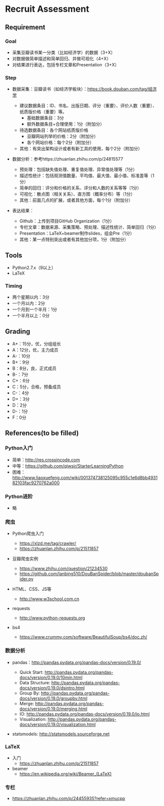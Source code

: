 # Recruit Assessment

## Requirement

### Goal
- 采集豆瓣读书某一分类（比如经济学）的数据（3+X）
- 对数据做简单描述和简单回归、并做可视化（4+X）
- 对结果进行表达，包括专栏文章和Presentation（3+X）

### Step
- 数据采集：豆瓣读书（如经济学板块）：https://book.douban.com/tag/经济学
  - 建议数据条目：ID、书名、出版日期、评分（重要）、评价人数（重要）、纸质版价格（重要）等。
      - 基础数据条目：3分
      - 额外数据条目+合理使用：1分（附加分）
  - 待选数据条目：各个网站纸质版价格
      - 豆瓣网站列举的价格：2分（附加分）
      - 各个网站价格：每个2分（附加分）
  - 其他：有突出架构设计或者有新工具的使用，每个2分（附加分）

- 数据分析：参考https://zhuanlan.zhihu.com/p/24815577
  - 预处理：包括缺失值处理、重复值处理、异常值处理等（1分）
  - 描述性统计：包括观测值数量、平均值、最大值、最小值、标准差等（1分）
  - 简单的回归：评分和价格的关系、评分和人数的关系等等（1分）
  - 可视化：散点图（相关关系）、直方图（概率分布）等（1分）
  - 其他：前面几点的扩展，或者其他方面，每个1分（附加分）

- 表达结果：
  - Github：上传到项目GitHub Organization（1分）
  - 专栏文章：数据来源、采集策略、预处理、描述性统计、简单回归（1分）
  - Presentation：LaTeX+beamer制作slides，组会Pre（1分）
  - 其他：某一点特别突出或者有其他加分项，1分（附加分）

## Tools
- Python2.7.x（9以上）
- LaTeX

### Timing
  - 两个星期以内：3分
  - 一个月以内：2分
  - 一个月到一个半月：1分
  - 一个半月以上：0分


## Grading
- A+：15分，优，分组组长
- A：12分，优，主力成员
- A-：10分
- B+：9分
- B：8分，良，正式成员
- B-：7分
- C+：6分
- C：5分，合格，预备成员
- C-：4分
- D+：3分
- D：2分
- D-：1分
- F：0分


## References(to be filled)

### Python入门
- 简单：http://res.crossincode.com
- 中等：https://github.com/qiwsir/StarterLearningPython
- 困难：http://www.liaoxuefeng.com/wiki/001374738125095c955c1e6d8bb493182103fac9270762a000

### Python进阶
- 略

### 爬虫

- Python爬虫入门
  - https://xlzd.me/tag/crawler/
  - https://zhuanlan.zhihu.com/p/21511857

- 豆瓣爬虫实例
  - https://www.zhihu.com/question/21234530
  - https://github.com/lanbing510/DouBanSpider/blob/master/doubanSpider.py

- HTML、CSS、JS等
  - http://www.w3school.com.cn

- requests
  - http://www.python-requests.org

- bs4
  - https://www.crummy.com/software/BeautifulSoup/bs4/doc.zh/

### 数据分析
- pandas：http://pandas.pydata.org/pandas-docs/version/0.19.0/
  - Quick Start: http://pandas.pydata.org/pandas-docs/version/0.19.0/10min.html
  - Data Structure: http://pandas.pydata.org/pandas-docs/version/0.19.0/dsintro.html
  - Group By: http://pandas.pydata.org/pandas-docs/version/0.19.0/groupby.html
  - Merge: http://pandas.pydata.org/pandas-docs/version/0.19.0/merging.html
  - IO: http://pandas.pydata.org/pandas-docs/version/0.19.0/io.html
  - Visualization: http://pandas.pydata.org/pandas-docs/version/0.19.0/visualization.html

- statsmodels: http://statsmodels.sourceforge.net

### LaTeX
- 入门
  - https://zhuanlan.zhihu.com/p/21511857
- beamer
  - https://en.wikipedia.org/wiki/Beamer_(LaTeX)

### 专栏
- https://zhuanlan.zhihu.com/p/24455935?refer=xmucpp